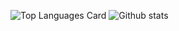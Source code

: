 ![Top Languages Card](https://github-readme-stats.vercel.app/api/top-langs/?username=linzhibo&layout=compact&card_width=250)
![Github stats](https://github-readme-stats.vercel.app/api?username=zhibopotame&theme=default&show_icons=true&count_private=true&border_radius=20)
